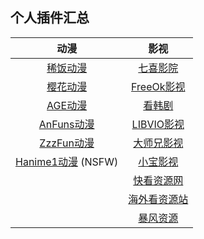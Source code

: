 ## 个人插件汇总
|                             动漫                             |                             影视                             |
| :----------------------------------------------------------: | :----------------------------------------------------------: |
| [稀饭动漫](https://github.com/feiyeyuanye/XfaniAnimePlugin)  |   [七喜影院](https://github.com/feiyeyuanye/QiXiVodPlugin)   |
| [樱花动漫](https://github.com/feiyeyuanye/SakuraAnime3Plugin) | [FreeOk影视](https://github.com/feiyeyuanye/FreeOkVideoPlugin) |
|   [AGE动漫](https://github.com/feiyeyuanye/AGEAnimePlugin)   |  [看韩剧](https://github.com/feiyeyuanye/KanHJVideoPlugin)   |
| [AnFuns动漫](https://github.com/feiyeyuanye/AnFunsAnimePlugin) | [LIBVIO影视](https://github.com/feiyeyuanye/LIBVIOVideoPlugin) |
| [ZzzFun动漫](https://github.com/feiyeyuanye/ZzzFunAnimePlugin) | [大师兄影视](https://github.com/feiyeyuanye/DsxysVodPlugin)  |
| [Hanime1动漫](https://github.com/feiyeyuanye/Hanime1Plugin) (NSFW) | [小宝影视](https://github.com/feiyeyuanye/XiaoBaoTVVodPlugin) |
|                                                              | [快看资源网](https://github.com/feiyeyuanye/KuaiKanVodPlugin) |
|                                                              | [海外看资源站](https://github.com/feiyeyuanye/HaiwaikanVodPlugin) |
|                                                              |   [暴风资源](https://github.com/feiyeyuanye/BFZYVodPlugin)   |
